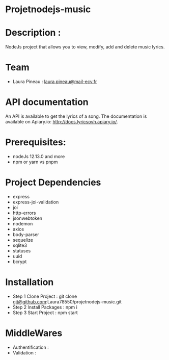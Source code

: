 # Projetnodejs-music

# Description :
NodeJs project that allows you to view, modify, add and delete music lyrics.

# Team
- Laura Pineau : laura.pineau@mail-ecv.fr

# API documentation
An API is available to get the lyrics of a song. The documentation is available on Apiary.io: http://docs.lyricsovh.apiary.io/.

# Prerequisites:
- nodeJs 12.13.0 and more
- npm or yarn vs pnpm

# Project Dependencies
- express
- express-joi-validation
- joi
- http-errors
- jsonwebtoken
- nodemon
- axios
- body-parser
- sequelize
- sqlite3
- statuses
- uuid
- bcrypt

# Installation
- Step 1
  Clone Project : git clone git@github.com:Laura78550/projetnodejs-music.git
- Step 2
  Install Packages : npm i
- Step 3
  Start Project : npm start
  
# MiddleWares
- Authentification :
- Validation :
